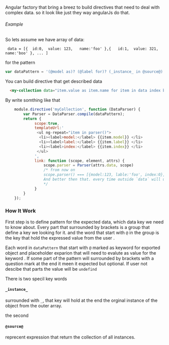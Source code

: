 Angular factory that bring a breez to build directives that need to deal with complex data. so it look like just they way angularJs do that.

###### Example

So lets assume we have array of data: 

```
 data = [{  id:0,  value: 123,   name:'foo' },{   id:1,  value: 321,   name:'boo' }, ... ]
```

for the pattern 

```js
var dataPattern = '(@model as)? (@label for)? (_instance_ in @source@) (index by @index)?';
```

You can build directive that get described data 

```html
  <my-collection data="item.value as item.name for item in data index by item.id"></my-collection>
```

By write somthing like that 

```js
    module.directive('myCollection', function (DataParser) {
        var Parser = DataParser.compile(dataPattern);
        return {
             scope:true,
             templateUrl:'
              <ul ng-repeat="item in parser()">
               <li><label>model:</label> {{item.model}} </li>
               <li><label>label:</label> {{item.label}} </li>
               <li><label>index:</label> {{item.index}} </li>
              </ul>
             ',
             link: function (scope, element, attrs) {
                 scope.parser = Parser(attrs.data, scope)
                 /* from now on  
                 scope.parser() === [{model:123, lable:'foo', index:0}, {model:321, lable:'boo', index:1}, ... ]
                 And better then that. every time outside `data` will update `scope.parser` will update too.
                 */
             }
        }
    });

```
### How It Work 
First step is to define pattern for the expected data, which data key we need to know about.
Every part that surrounded by brackets is a group that define a key  we looking for it. and the word that start with `@` in the group is the key that hold the expressed value from the user .
   
Each word in `dataPattern` that start with `@` marked as keyword for exported object and placeholder  exparion that will need
to evalute as value for the keyword . If some part of the pattern will surrounded by brackets with a question mark at the end it 
meen it expected but optional. If user not descibe that parts the value  will be `undefind`   

There is two specil key words 

#### `_instance_` 
surrounded with `_`,  that key will hold at the end the orginal instance of the object from the outer array. 

the second 

#### `@source@` 
reprecent expression that return the collection of all instances. 

